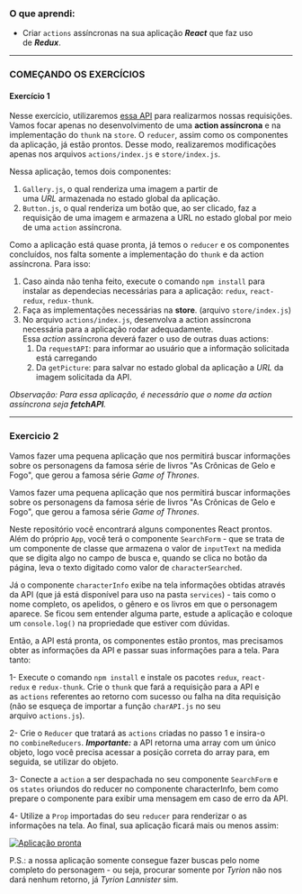 ### O que aprendi:

- Criar `actions` assíncronas na sua aplicação ***React*** que faz uso de ***Redux***.

---

### COMEÇANDO OS EXERCÍCIOS

#### Exercício 1

Nesse exercício, utilizaremos [essa API](https://aws.random.cat/meow) para realizarmos nossas requisições. Vamos focar apenas no desenvolvimento de uma **action assíncrona** e na implementação do `thunk` na `store`. O `reducer`, assim como os componentes da aplicação, já estão prontos. Desse modo, realizaremos modificações apenas nos arquivos `actions/index.js` e `store/index.js`.

Nessa aplicação, temos dois componentes:

1. `Gallery.js`, o qual renderiza uma imagem a partir de uma *URL* armazenada no estado global da aplicação.
2. `Button.js`, o qual renderiza um botão que, ao ser clicado, faz a requisição de uma imagem e armazena a URL no estado global por meio de uma `action` assíncrona.

Como a aplicação está quase pronta, já temos o `reducer` e os componentes concluídos, nos falta somente a implementação do `thunk` e da action assíncrona. Para isso:

1. Caso ainda não tenha feito, execute o comando `npm install` para instalar as dependecias necessárias para a aplicação: `redux`, `react-redux`, `redux-thunk`.
2. Faça as implementações necessárias na **store**. (arquivo `store/index.js`)
3. No arquivo `actions/index.js`, desenvolva a action assíncrona necessária para a aplicação rodar adequadamente. Essa *action* assíncrona deverá fazer o uso de outras duas actions:
   1. Da `requestAPI`: para informar ao usuário que a informação solicitada está carregando
   2. Da `getPicture`: para salvar no estado global da aplicação a *URL* da imagem solicitada da API.

*Observação: Para essa aplicação, é necessário que o nome da action assíncrona seja **fetchAPI**.*



---

### Exercicio 2

Vamos fazer uma pequena aplicação que nos permitirá buscar informações sobre os personagens da famosa série de livros "As Crônicas de Gelo e Fogo", que gerou a famosa série *Game of Thrones*.

Vamos fazer uma pequena aplicação que nos permitirá buscar informações sobre os personagens da famosa série de livros "As Crônicas de Gelo e Fogo", que gerou a famosa série *Game of Thrones*.

Neste repositório você encontrará alguns componentes React prontos. Além do próprio `App`, você terá o componente `SearchForm` - que se trata de um componente de classe que armazena o valor de `inputText` na medida que se digita algo no campo de busca e, quando se clica no botão da página, leva o texto digitado como valor de `characterSearched`.

Já o componente `characterInfo` exibe na tela informações obtidas através da API (que já está disponível para uso na pasta `services`) - tais como o nome completo, os apelidos, o gênero e os livros em que o personagem aparece. Se ficou sem entender alguma parte, estude a aplicação e coloque um `console.log()` na propriedade que estiver com dúvidas.

Então, a API está pronta, os componentes estão prontos, mas precisamos obter as informações da API e passar suas informações para a tela. Para tanto:

1- Execute o comando `npm install` e instale os pacotes `redux`, `react-redux` e `redux-thunk`. Crie o `thunk` que fará a requisição para a API e as `actions` referentes ao retorno com sucesso ou falha na dita requisição (não se esqueça de importar a função `charAPI.js` no seu arquivo `actions.js`).

2- Crie o `Reducer` que tratará as `actions` criadas no passo 1 e insira-o no `combineReducers`. ***Importante:*** a API retorna uma array com um único objeto, logo você precisa acessar a posição correta do array para, em seguida, se utilizar do objeto.

3- Conecte a `action` a ser despachada no seu componente `SearchForm` e os `states` oriundos do reducer no componente characterInfo, bem como prepare o componente para exibir uma mensagem em caso de erro da API.

4- Utilize a `Prop` importadas do seu `reducer` para renderizar o as informações na tela. Ao final, sua aplicação ficará mais ou menos assim:

[![Aplicação pronta](https://github.com/tryber/exercise-game-of-thrones-characters/raw/master/images/prototype.gif)](https://github.com/tryber/exercise-game-of-thrones-characters/blob/master/images/prototype.gif)

P.S.: a nossa aplicação somente consegue fazer buscas pelo nome completo do personagem - ou seja, procurar somente por *Tyrion* não nos dará nenhum retorno, já *Tyrion Lannister* sim.
